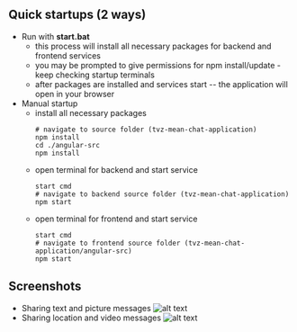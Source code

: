 ## Quick startups (2 ways)
- Run with **start.bat**
  - this process will install all necessary packages for backend and frontend services
  - you may be prompted to give permissions for npm install/update - keep checking startup terminals
  - after packages are installed and services start -- the application will open in your browser
- Manual startup
  - install all necessary packages
    ```
    # navigate to source folder (tvz-mean-chat-application)
    npm install
    cd ./angular-src
    npm install
    ```
  - open terminal for backend and start service
    ```
    start cmd
    # navigate to backend source folder (tvz-mean-chat-application)
    npm start
    ```
  - open terminal for frontend and start service
    ```
    start cmd
    # navigate to frontend source folder (tvz-mean-chat-application/angular-src)
    npm start
    ```
    
## Screenshots
- Sharing text and picture messages
![alt text](https://i.ibb.co/Gp0XtY7/1.png)
- Sharing location and video messages
![alt text](https://i.ibb.co/tqPtFLM/2.png)

